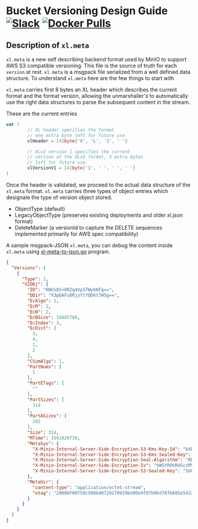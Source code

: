 # Bucket Versioning Design Guide [![Slack](https://slack.min.io/slack?type=svg)](https://slack.min.io) [![Docker Pulls](https://img.shields.io/docker/pulls/minio/minio.svg?maxAge=604800)](https://hub.docker.com/r/minio/minio/)

## Description of `xl.meta`

`xl.meta` is a new self describing backend format used by MinIO to support AWS S3 compatible versioning. This file is the source of truth for each `version` at rest. `xl.meta` is a msgpack file serialized from a well defined data structure. To understand `xl.meta` here are the few things to start with

`xl.meta` carries first 8 bytes an XL header which describes the current format and the format version, allowing the unmarshaller's to automatically use the right data structures to parse the subsequent content in the stream.

These are the current entries
```go
var (
        // XL header specifies the format
        // one extra byte left for future use
        xlHeader = [4]byte{'X', 'L', '2', ' '}

        // XLv2 version 1 specifies the current
        // version of the XLv2 format, 3 extra bytes
        // left for future use.
        xlVersionV1 = [4]byte{'1', ' ', ' ', ' '}
)
```

Once the header is validated, we proceed to the actual data structure of the `xl.meta` format. `xl.meta` carries three types of object entries which designate the type of version object stored.

- ObjectType (default)
- LegacyObjectType (preserves existing deployments and older xl.json format)
- DeleteMarker (a versionId to capture the DELETE sequences implemented primarily for AWS spec compatibility)

A sample msgpack-JSON `xl.meta`, you can debug the content inside `xl.meta` using [xl-meta-to-json.go](https://github.com/minio/minio/blob/master/docs/bucket/versioning/xl-meta-to-json.go) program.
```json
{
  "Versions": [
    {
      "Type": 1,
      "V2Obj": {
        "ID": "KWUs8S+8RZq4Vp5TWy6KFg==",
        "DDir": "X3pDAFu8Rjyft7QD6t7W5g==",
        "EcAlgo": 1,
        "EcM": 2,
        "EcN": 2,
        "EcBSize": 10485760,
        "EcIndex": 3,
        "EcDist": [
          3,
          4,
          1,
          2
        ],
        "CSumAlgo": 1,
        "PartNums": [
          1
        ],
        "PartETags": [
          ""
        ],
        "PartSizes": [
          314
        ],
        "PartASizes": [
          282
        ],
        "Size": 314,
        "MTime": 1591820730,
        "MetaSys": {
          "X-Minio-Internal-Server-Side-Encryption-S3-Kms-Key-Id": "bXktbWluaW8ta2V5",
          "X-Minio-Internal-Server-Side-Encryption-S3-Kms-Sealed-Key": "ZXlKaFpXRmtJam9pUVVWVExUSTFOaTFIUTAwdFNFMUJReTFUU0VFdE1qVTJJaXdpYVhZaU9pSkJMMVZzZFVnelZYVjZSR2N6UkhGWUwycEViRmRCUFQwaUxDSnViMjVqWlNJNklpdE9lbkJXVWtseFlWSlNVa2t2UVhNaUxDSmllWFJsY3lJNklrNDBabVZsZG5WU1NWVnRLMFoyUWpBMVlYTk9aMU41YVhoU1RrNUpkMDlhTkdKa2RuaGpLMjFuVDNnMFFYbFJhbE15V0hkU1pEZzNRMk54ZUN0SFFuSWlmUT09",
          "X-Minio-Internal-Server-Side-Encryption-Seal-Algorithm": "REFSRXYyLUhNQUMtU0hBMjU2",
          "X-Minio-Internal-Server-Side-Encryption-Iv": "bW5YRDhRUGczMVhkc2pJT1V1UVlnbWJBcndIQVhpTUN1dnVBS0QwNUVpaz0=",
          "X-Minio-Internal-Server-Side-Encryption-S3-Sealed-Key": "SUFBZkFPeUo5ZHVVSEkxYXFLU0NSRkJTTnM0QkVJNk9JWU1QcFVTSXFhK2dHVThXeE9oSHJCZWwwdnRvTldUNE8zS1BtcWluR0cydmlNNFRWa0N0Mmc9PQ=="
        },
        "MetaUsr": {
          "content-type": "application/octet-stream",
          "etag": "20000f00f58c508b40720270929bd90e9f07b9bd78fb605e5432a67635fc34722e4fc53b1d5fab9ff8400eb9ded4fba2"
        }
      }
    }
  ]
}
```
